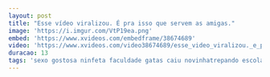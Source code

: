 ```yaml
---
layout: post
title: "Esse vídeo viralizou. É pra isso que servem as amigas."
image: 'https://i.imgur.com/VtP19ea.png'
embed: 'https://www.xvideos.com/embedframe/38674689'
video: 'https://www.xvideos.com/video38674689/esse_video_viralizou._e_pra_isso_que_servem_as_amigas._veja_as_mais_gostosas_em_bit.ly_asmaisgostosasdobrasil'
duracao: 13
tags: 'sexo gostosa ninfeta faculdade gatas caiu novinhatrepando escola trepada lindas amigas gemido gemendo caiu-na-net gostosa-gemendo amiga-gemendo amiga-fodendo amiga-caiu-na-net'
---
```

